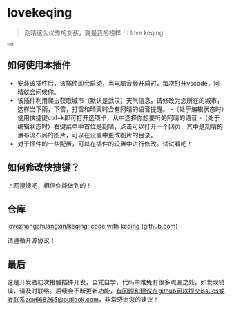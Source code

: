 # lovekeqing
> 刻晴这么优秀的女孩，就是我的榜样！I love keqing!

<img src="https://gitee.com/zhang-chuang-xin/shuyinli-image/raw/master/zcx/6F6FF34762AD0FC6811371CA2ECB9690.jpg" alt="阿晴" style="zoom: 33%;" />

## 如何使用本插件
- 安装该插件后，该插件即会启动，当电脑音频开启时，每次打开vscode，阿晴就会问候你。
- 该插件利用爬虫获取城市（默认是武汉）天气信息，请修改为您所在的城市，这样当下雨，下雪，打雷和晴天时会有阿晴的语音提醒。
-（处于编辑状态时）使用快捷键ctrl+k即可打开选项卡，从中选择你想要听的阿晴的语音
-（处于编辑状态时）右键菜单中首位是刻晴，点击可以打开一个网页，其中是刻晴的瀑布流布局的图片，可以在设置中更改图片的目录。
- 对于插件的一些配置，可以在插件的设置中进行修改。试试看吧！

## 如何修改快捷键？

上网搜搜吧，相信你能做到的！

## 仓库

[lovezhangchuangxin/keqing: code with keqing (github.com)](https://github.com/lovezhangchuangxin/keqing)

请遵循开源协议！

## 最后

这是开发者初次接触插件开发，全凭自学，代码中难免有很多疏漏之处，如发现错误，请及时联络。后续会不断更新功能，有问题和建议在github可以提交issues或者联系zcx668265@outlook.com，非常感谢您的建议！
